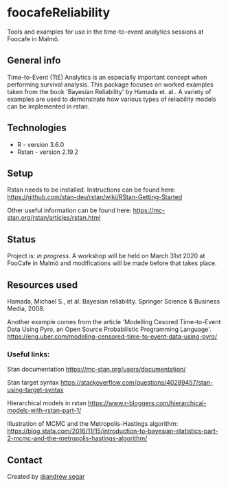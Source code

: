 # foocafeReliability

Tools and examples for use in the time-to-event analytics sessions at Foocafe in
Malmö.

## General info
Time-to-Event (TtE) Analytics is an especially important concept when performing
survival analysis. This package focuses on worked examples taken from the
book 'Bayesian Reliability' by Hamada et. al.. A variety of examples are used to
demonstrate how various types of reliability models can be implemented in
rstan.

## Technologies
* R - version 3.6.0
* Rstan - version 2.19.2

## Setup
Rstan needs to be installed. Instructions can be found here:
https://github.com/stan-dev/rstan/wiki/RStan-Getting-Started

Other useful information can be found here:
https://mc-stan.org/rstan/articles/rstan.html

## Status
Project is: _in progress_. A workshop will be held on March 31st 2020 at FooCafe
in Malmö and modifications will be made before that takes place.

## Resources used

Hamada, Michael S., et al. Bayesian reliability. Springer Science & Business Media, 2008.

Another example comes from the article 'Modelling Cesored
Time-to-Event Data Using Pyro, an Open Source Probabilistic Programming
Language'.
https://eng.uber.com/modeling-censored-time-to-event-data-using-pyro/

### Useful links:

Stan documentation
https://mc-stan.org/users/documentation/

Stan target syntax
https://stackoverflow.com/questions/40289457/stan-using-target-syntax

Hierarchical models in rstan
https://www.r-bloggers.com/hierarchical-models-with-rstan-part-1/

Illustration of MCMC and the Metropolis-Hastings algorithm:
https://blog.stata.com/2016/11/15/introduction-to-bayesian-statistics-part-2-mcmc-and-the-metropolis-hastings-algorithm/


## Contact
Created by [@andrew segar](a.segar@outlook.com)
